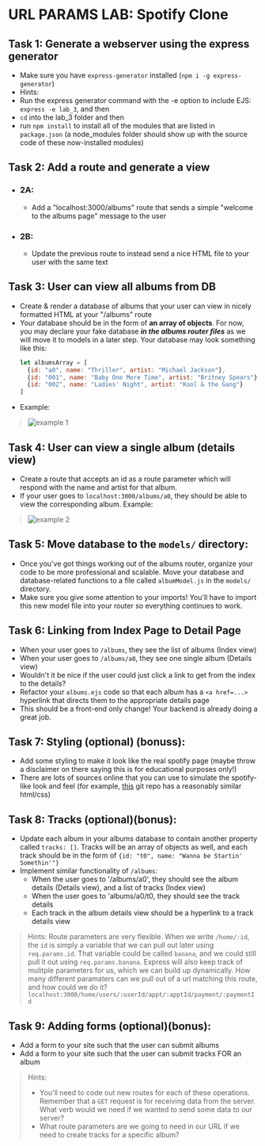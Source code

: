 
# URL PARAMS LAB: Spotify Clone

## Task 1: Generate a webserver using the express generator
- Make sure you have `express-generator` installed (`npm i -g express-generator`)
- Hints: 
- Run the express generator command with the -e option to include EJS: `express -e lab_3`, and then 
- `cd` into the lab_3 folder and then 
- run `npm install` to install all of the modules that are listed in `package.json` (a node_modules folder should show up with the source code of these now-installed modules)

## Task 2: Add a route and generate a view
- ### 2A:
  - Add a "localhost:3000/albums" route that sends a simple "welcome to the albums page" message to the user
- ### 2B:
  - Update the previous route to instead send a nice HTML file to your user with the same text
  
## Task 3: User can view all albums from DB
- Create & render a database of albums that your user can view in nicely formatted HTML at your "/albums" route
- Your database should be in the form of **an array of objects**. For now, you may declare your fake database ***in the albums router files*** as we will move it to models in a later step. Your database may look something like this:
    ```javascript
    let albumsArray = [
      {id: "a0", name: "Thriller", artist: "Michael Jackson"},
      {id: "001", name: "Baby One More Time", artist: "Britney Spears"},
      {id: "002", name: "Ladies' Night", artist: "Kool & the Gang"}
    ]
    ```
 - Example: 
 
 > ![example 1](https://i.imgur.com/9fp1fZN.png)
 
 ## Task 4: User can view a single album (details view)
 - Create a route that accepts an id as a route parameter which will respond with the name and artist for that album.
  - If your user goes to `localhost:3000/albums/a0`, they should be able to view the corresponding album. Example:
  
 > ![example 2](https://imgur.com/7MbhypW.png)
  
 ## Task 5: Move database to the `models/` directory:
 - Once you've got things working out of the albums router, organize your code to be more professional and scalable. Move your database and database-related functions to a file called `albumModel.js` in the `models/` directory. 
 - Make sure you give some attention to your imports! You'll have to import this new model file into your router so everything continues to work.
 
 ## Task 6: Linking from Index Page to Detail Page
 - When your user goes to `/albums`, they see the list of albums (Index view)
 - When your user goes to `/albums/a0`, they see one single album (Details view)
 - Wouldn't it be nice if the user could just click a link to get from the index to the details?
 - Refactor your `albums.ejs` code so that each album has a `<a href=...>` hyperlink that directs them to the appropriate details page
  - This should be a front-end only change! Your backend is already doing a great job.
  
## Task 7: Styling (optional) (bonuss):
- Add some styling to make it look like the real spotify page (maybe throw a disclaimer on there saying this is for educational purposes only!)
- There are lots of sources online that you can use to simulate the spotify-like look and feel (for example, <a href="https://github.com/IvanDF/html-css-spotifyweb">this</a> git repo has a reasonably similar html/css)

## Task 8: Tracks (optional)(bonus):
- Update each album in your albums database to contain another property called `tracks: []`. Tracks will be an array of objects as well, and each track should be in the form of `{id: "t0", name: "Wanna be Startin' Somethin'"}`
- Implement similar functionality of `/albums`:
  - When the user goes to '/albums/a0', they should see the album details (Details view), and a list of tracks (Index view)
  - When the user goes to 'albums/a0/t0, they should see the track details 
  - Each track in the album details view should be a hyperlink to a track details view
> Hints: Route parameters are very flexible. When we write `/home/:id`, the `id` is simply a variable that we can pull out later using `req.params.id`. That variable could be called `banana`, and we could still pull it out using `req.params.banana`. Express will also keep track of mulitple parameters for us, which we can build up dynamically. How many different paramaters can we pull out of a url matching this route, and how could we do it? `localhost:3000/home/users/:userId/appt/:apptId/payment/:paymentId`

## Task 9: Adding forms (optional)(bonus):
- Add a form to your site such that the user can submit albums
- Add a form to your site such that the user can submit tracks FOR an album
> Hints: 
> - You'll need to code out new routes for each of these operations. Remember that a `GET` request is for receiving data from the server. What verb would we need if we wanted to send some data to our server?
> - What route parameters are we going to need in our URL if we need to create tracks for a specific album?
